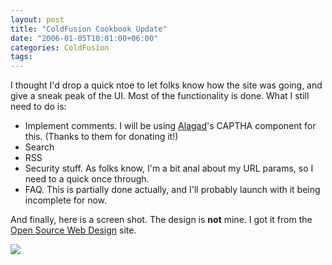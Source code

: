 ```yaml
---
layout: post
title: "ColdFusion Cookbook Update"
date: "2006-01-05T10:01:00+06:00"
categories: ColdFusion 
tags: 
---
```


I thought I'd drop a quick ntoe to let folks know how the site was going, and give a sneak peak of the UI. Most of the functionality is done. What I still need to do is:

<ul>
<li>Implement comments. I will be using <a href="http://www.alagad.com">Alagad</a>'s CAPTHA component for this. (Thanks to them for donating it!)
<li>Search
<li>RSS
<li>Security stuff. As folks know, I'm a bit anal about my URL params, so I need to a quick once through.
<li>FAQ. This is partially done actually, and I'll probably launch with it being incomplete for now.
</ul>

And finally, here is a screen shot. The design is <b>not</b> mine. I got it from the <a href="http://www.oswd.org">Open Source Web Design</a> site.

<img src="http://ray.camdenfamily.com/images/cfcookbook.jpg">